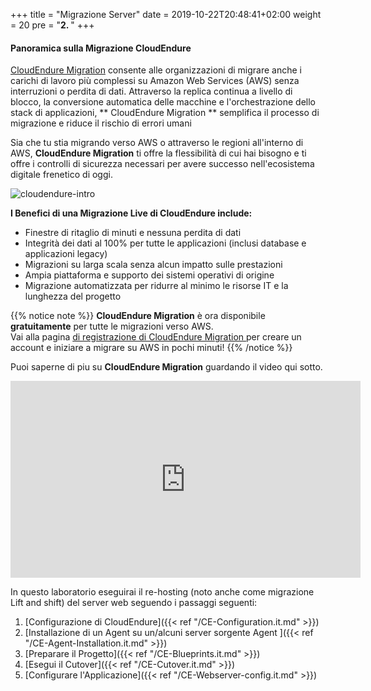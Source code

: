 +++
title = "Migrazione Server"
date = 2019-10-22T20:48:41+02:00
weight = 20
pre = "<b>2. </b>"
+++

#### Panoramica sulla Migrazione CloudEndure 

<a href="https://aws.amazon.com/cloudendure-migration/" target="_blank" rel="noopener noreferrer">CloudEndure Migration</a> consente alle organizzazioni di migrare anche i carichi di lavoro più complessi su Amazon Web Services (AWS) senza interruzioni o perdita di dati. Attraverso la replica continua a livello di blocco, la conversione automatica delle macchine e l'orchestrazione dello stack di applicazioni, ** CloudEndure Migration ** semplifica il processo di migrazione e riduce il rischio di errori umani

Sia che tu stia migrando verso AWS o attraverso le regioni all'interno di AWS, **CloudEndure Migration** ti offre la flessibilità di cui hai bisogno e ti offre i controlli di sicurezza necessari per avere successo nell'ecosistema digitale frenetico di oggi.

![cloudendure-intro](/ce/ce-home.png)

**I Benefici di una Migrazione Live di CloudEndure include:**

- Finestre di ritaglio di minuti e nessuna perdita di dati
- Integrità dei dati al 100% per tutte le applicazioni (inclusi database e applicazioni legacy)
- Migrazioni su larga scala senza alcun impatto sulle prestazioni
- Ampia piattaforma e supporto dei sistemi operativi di origine
- Migrazione automatizzata per ridurre al minimo le risorse IT e la lunghezza del progetto

{{% notice note %}}
**CloudEndure Migration** è ora disponibile **gratuitamente**  per tutte le migrazioni verso AWS.  
Vai alla pagina  <a href="https://console.cloudendure.com/#/register/register" target="_blank" rel="noopener noreferrer">di registrazione di CloudEndure Migration </a> per creare un account e iniziare a migrare su AWS in pochi minuti!
{{% /notice %}}  

Puoi saperne di piu su **CloudEndure Migration** guardando il video qui sotto.
<center><iframe width="560" height="315" src="https://www.youtube-nocookie.com/embed/kIJ29q-Jsyo" frameborder="0" allow="accelerometer; autoplay; encrypted-media; gyroscope; picture-in-picture" allowfullscreen></iframe></center>

In questo laboratorio eseguirai il re-hosting (noto anche come migrazione Lift and shift) del server web seguendo i passaggi seguenti:

1. [Configurazione di CloudEndure]({{< ref "/CE-Configuration.it.md" >}})  
2. [Installazione di un Agent su un/alcuni server sorgente Agent ]({{< ref "/CE-Agent-Installation.it.md" >}})  
3. [Preparare il Progetto]({{< ref "/CE-Blueprints.it.md" >}})  
4. [Esegui il  Cutover]({{< ref "/CE-Cutover.it.md" >}})  
5. [Configurare l'Applicazione]({{< ref "/CE-Webserver-config.it.md" >}})  
